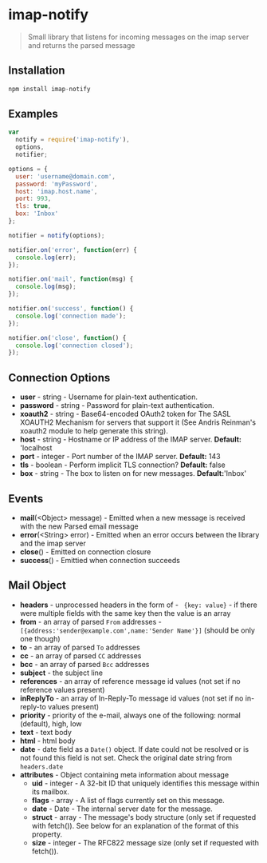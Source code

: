 # imap-notify

> Small library that listens for incoming messages on the imap server and returns the parsed message

## Installation
```javascript
npm install imap-notify
```
## Examples
```javascript
var 
  notify = require('imap-notify'),
  options,
  notifier;

options = {
  user: 'username@domain.com',
  password: 'myPassword',
  host: 'imap.host.name',
  port: 993,
  tls: true,
  box: 'Inbox'
};

notifier = notify(options);

notifier.on('error', function(err) {
  console.log(err);
});

notifier.on('mail', function(msg) {
  console.log(msg);
});

notifier.on('success', function() {
  console.log('connection made');
});

notifier.on('close', function() {
  console.log('connection closed');
});
```

## Connection Options
+ **user** - string - Username for plain-text authentication.
+ **password** - string - Password for plain-text authentication.
+ **xoauth2** - string - Base64-encoded OAuth2 token for The SASL XOAUTH2 Mechanism for servers that support it (See Andris Reinman's xoauth2 module to help generate this string).
+ **host** - string - Hostname or IP address of the IMAP server. **Default:** 'localhost
+ **port** - integer - Port number of the IMAP server. **Default:** 143
+ **tls** - boolean - Perform implicit TLS connection? **Default:** false
+ **box** - string - The box to listen on for new messages. **Default:**'Inbox'


## Events
+ **mail**(\<Object> message) - Emitted when a new message is received with the new Parsed email message
+ **error**(\<String> error) - Emitted when an error occurs between the library and the imap server
+ **close**() - Emitted on connection closure
+ **success**() - Emittied when connection succeeds

## Mail Object
* **headers** - unprocessed headers in the form of - ``` {key: value}``` - if there were multiple fields with the same key then the value is an array
* **from** - an array of parsed ```From``` addresses - ``` [{address:'sender@example.com',name:'Sender Name'}] ``` (should be only one though)
* **to** - an array of parsed ```To``` addresses
* **cc** - an array of parsed ```CC``` addresses
* **bcc** - an array of parsed ```Bcc``` addresses
* **subject** - the subject line
* **references** - an array of reference message id values (not set if no reference values present)
* **inReplyTo** - an array of In-Reply-To message id values (not set if no in-reply-to values present)
* **priority** - priority of the e-mail, always one of the following: normal (default), high, low
* **text** - text body
* **html** - html body
* **date** - date field as a ```Date()``` object. If date could not be resolved or is not found this field is not set. Check the original date string from ```headers.date```
* **attributes** -  Object containing meta information about message  
  * **uid** - integer - A 32-bit ID that uniquely identifies this message within its mailbox.  
  * **flags** - array - A list of flags currently set on this message.   
  * **date** - Date - The internal server date for the message.  
  * **struct** - array - The message's body structure (only set if requested with fetch()). See below for an explanation of the format of this property.  
  * **size** - integer - The RFC822 message size (only set if requested with fetch()).  
